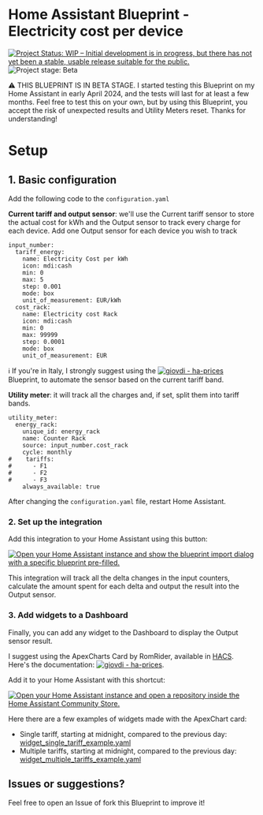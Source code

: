 # Home Assistant Blueprint - Electricity cost per device

[![Project Status: WIP – Initial development is in progress, but there has not yet been a stable, usable release suitable for the public.](https://www.repostatus.org/badges/latest/wip.svg)](https://www.repostatus.org/#wip)
![Project stage: Beta](https://img.shields.io/badge/project%20stage-beta-blue.svg)

⚠️ THIS BLUEPRINT IS IN BETA STAGE. I started testing this Blueprint on my Home Assistant in early April 2024, and the tests will last for at least a few months. Feel free to test this on your own, but by using this Blueprint, you accept the risk of unexpected results and Utility Meters reset. Thanks for understanding!

# Setup

## 1. Basic configuration

Add the following code to the `configuration.yaml`

**Current tariff and output sensor**: we'll use the Current tariff sensor to store the actual cost for kWh and the Output sensor to track every charge for each device. Add one Output sensor for each device you wish to track
```
input_number:
  tariff_energy:
    name: Electricity Cost per kWh
    icon: mdi:cash
    min: 0
    max: 5
    step: 0.001
    mode: box
    unit_of_measurement: EUR/kWh
  cost_rack:
    name: Electricity cost Rack
    icon: mdi:cash
    min: 0
    max: 99999
    step: 0.0001
    mode: box
    unit_of_measurement: EUR
```

ℹ️ If you're in Italy, I strongly suggest using the [![giovdi - ha-prices](https://img.shields.io/static/v1?label=giovdi&message=ha-prices&color=blue&logo=github)](https://github.com/giovdi/ha-prices) Blueprint, to automate the sensor based on the current tariff band.

**Utility meter**: it will track all the charges and, if set, split them into tariff bands.
```
utility_meter:
  energy_rack:
    unique_id: energy_rack
    name: Counter Rack
    source: input_number.cost_rack
    cycle: monthly
#    tariffs:
#      - F1
#      - F2
#      - F3
    always_available: true
```

After changing the `configuration.yaml` file, restart Home Assistant.


### 2. Set up the integration

Add this integration to your Home Assistant using this button:

[![Open your Home Assistant instance and show the blueprint import dialog with a specific blueprint pre-filled.](https://my.home-assistant.io/badges/blueprint_import.svg)](https://my.home-assistant.io/redirect/blueprint_import/?blueprint_url=https%3A%2F%2Fgithub.com%2Fgiovdi%2Fha-electricity-cost%2Fedit%2Fmain%2Fhome_electricity_cost.yaml)

This integration will track all the delta changes in the input counters, calculate the amount spent for each delta and output the result into the Output sensor.

### 3. Add widgets to a Dashboard

Finally, you can add any widget to the Dashboard to display the Output sensor result.

I suggest using the ApexCharts Card by RomRider, available in [HACS](https://hacs.xyz/). Here's the documentation: [![giovdi - ha-prices](https://img.shields.io/static/v1?label=RomRider&message=apexcharts-card&color=blue&logo=github)](https://github.com/RomRider/apexcharts-card).

Add it to your Home Assistant with this shortcut:

[![Open your Home Assistant instance and open a repository inside the Home Assistant Community Store.](https://my.home-assistant.io/badges/hacs_repository.svg)](https://my.home-assistant.io/redirect/hacs_repository/?owner=RomRider&repository=apexcharts-card&category=plugin)

Here there are a few examples of widgets made with the ApexChart card:

- Single tariff, starting at midnight, compared to the previous day: [widget_single_tariff_example.yaml](widget_single_tariff_example.yaml)
- Multiple tariffs, starting at midnight, compared to the previous day: [widget_multiple_tariffs_example.yaml](widget_multiple_tariffs_example.yaml)

## Issues or suggestions?

Feel free to open an Issue of fork this Blueprint to improve it!
